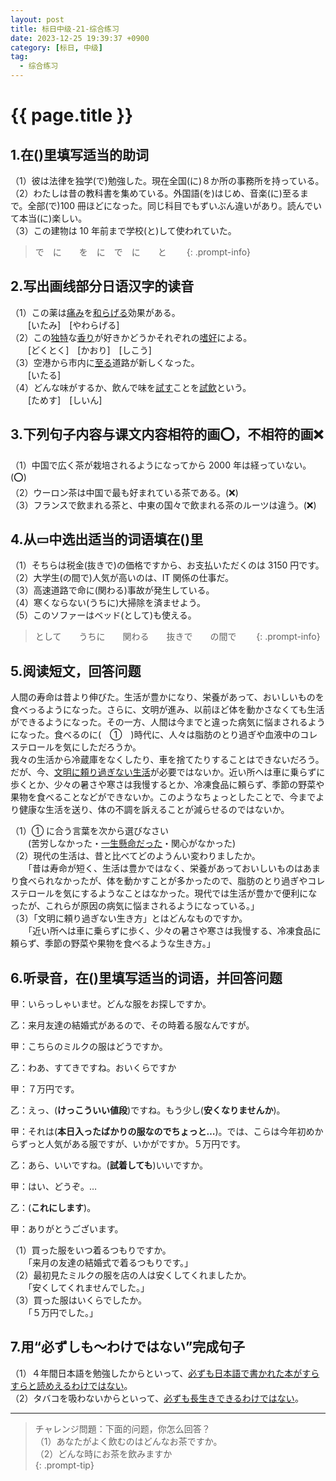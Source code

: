 ```yaml
---
layout: post
title: 标日中级-21-综合练习
date: 2023-12-25 19:39:37 +0900
category: [标日, 中级]
tag: 
  - 综合练习
---
```


# {{ page.title }}

## 1.在()里填写适当的助词

（1）彼は法律を独学(で)勉強した。現在全国(に)８か所の事務所を持っている。  
（2）わたしは昔の教科書を集めている。外国語(を)はじめ、音楽(に)至るまで。全部(で)100 冊ほどになった。同じ科目でもずいぶん違いがあり。読んでいて本当(に)楽しい。  
（3）この建物は 10 年前まで学校(と)して使われていた。

> で　に　　を　に　で　に　　と　　
{: .prompt-info}

## 2.写出画线部分日语汉字的读音

（1）この薬は<u>痛み</u>を<u>和らげる</u>効果がある。  
　　[いたみ]　[やわらげる]  
（2）この<u>独特</u>な<u>香り</u>が好きかどうかそれぞれの<u>嗜好</u>による。  
　　[どくとく]　[かおり]　[しこう]  
（3）空港から市内に<u>至る</u>道路が新しくなった。  
　　[いたる]  
（4）どんな味がするか、飲んで味を<u>試す</u>ことを<u>試飲</u>という。  
　　[ためす]　[しいん]

## 3.下列句子内容与课文内容相符的画⭕️，不相符的画❌

（1）中国で広く茶が栽培されるようになってから 2000 年は経っていない。(⭕️)  
（2）ウーロン茶は中国で最も好まれている茶である。(❌)  
（3）フランスで飲まれる茶と、中東の国々で飲まれる茶のルーツは違う。(❌)

## 4.从▭中选出适当的词语填在()里

（1）そちらは税金(抜きで)の価格ですから、お支払いただくのは 3150 円です。  
（2）大学生(の間で)人気が高いのは、IT 関係の仕事だ。  
（3）高速道路で命に(関わる)事故が発生している。  
（4）寒くならない(うちに)大掃除を済ませよう。  
（5）このソファーはベッド(として)も使える。

> として　　うちに　　関わる　　抜きで　　の間で　　
{: .prompt-info}

## 5.阅读短文，回答问题

<article class='waku'>
  <content>
    <div>人間の寿命は昔より伸びた。生活が豊かになり、栄養があって、おいしいものを食べっるようになった。さらに、文明が進み、以前ほど体を動かさなくても生活ができるようになった。その一方、人間は今までと違った病気に悩まされるようになった。食べるのに(　①　)時代に、人々は脂肪のとり過ぎや血液中のコレステロールを気にしただろうか。</div>
    <div>我々の生活から冷蔵庫をなくしたり、車を捨てたりすることはできないだろう。だが、今、<u>文明に頼り過ぎない生活</u>が必要ではないか。近い所へは車に乗らずに歩くとか、少々の暑さや寒さは我慢するとか、冷凍食品に頼らず、季節の野菜や果物を食べることなどができないか。このようなちょっとしたことで、今までより健康な生活を送り、体の不調を訴えることが減らせるのではないか。</div>
  </content>
</article>

（1）① に合う言葉を次から選びなさい  
　　(苦労しなかった・<u>一生懸命だった</u>・関心がなかった)  
（2）現代の生活は、昔と比べてどのようんい変わりましたか。  
　　「昔は寿命が短く、生活は豊かではなく、栄養があっておいしいものはあまり食べられなかったが、体を動かすことが多かったので、脂肪のとり過ぎやコレステロールを気にするようなことはなかった。現代では生活が豊かで便利になったが、これらが原因の病気に悩まされるようになっている。」  
（3）「文明に頼り過ぎない生き方」とはどんなものですか。  
　　「近い所へは車に乗らずに歩く、少々の暑さや寒さは我慢する、冷凍食品に頼らず、季節の野菜や果物を食べるような生き方。」

## 6.听录音，在()里填写适当的词语，并回答问题

<article class='waku'>
  <p>甲：いらっしゃいませ。どんな服をお探しですか。</p>
  <p>乙：来月友達の結婚式があるので、その時着る服なんですが。</p>
  <p>甲：こちらのミルクの服はどうですか。</p>
  <p>乙：わあ、すてきですね。おいくらですか</p>
  <p>甲：７万円です。</p>
  <p>乙：えっ、(<b>けっこういい値段</b>)ですね。もう少し(<b>安くなりませんか</b>)。</p>
  <p>甲：それは(<b>本日入ったばかりの服なのでちょっと…</b>)。では、こらは今年初めからずっと人気がある服ですが、いかがですか。５万円です。</p>
  <p>乙：あら、いいですね。(<b>試着しても</b>)いいですか。</p>
  <p>甲：はい、どうぞ。…</p>
  <p>乙：(<b>これにします</b>)。</p>
  <p>甲：ありがとうございます。</p>
</article>

（1）買った服をいつ着るつもりですか。  
　　「来月の友達の結婚式で着るつもりです。」  
（2）最初見たミルクの服を店の人は安くしてくれましたか。  
　　「安くしてくれませんでした。」  
（3）買った服はいくらでしたか。  
　　「５万円でした。」

## 7.用“必ずしも～わけではない”完成句子

（1）４年間日本語を勉強したからといって、<u>必ずも日本語で書かれた本がすらすらと読めえるわけではない</u>。  
（2）タバコを吸わないからといって、<u>必ずも長生きできるわけではない</u>。

---

> チャレンジ問題：下面的问题，你怎么回答？  
（1）あなたがよく飲むのはどんなお茶ですか。  
（2）どんな時にお茶を飲みますか  
{: .prompt-tip}
